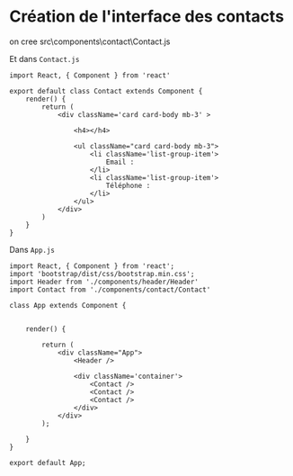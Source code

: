 # Création de l'interface des contacts


on cree src\components\contact\Contact.js

Et dans `Contact.js`

    import React, { Component } from 'react'

    export default class Contact extends Component {
        render() {
            return (
                <div className='card card-body mb-3' >
                
                    <h4></h4>

                    <ul className="card card-body mb-3">
                        <li className='list-group-item'>
                            Email : 
                        </li>
                        <li className='list-group-item'>
                            Téléphone : 
                        </li>
                    </ul>
                </div>
            )
        }
    }


Dans `App.js`

    import React, { Component } from 'react';
    import 'bootstrap/dist/css/bootstrap.min.css';
    import Header from './components/header/Header'
    import Contact from './components/contact/Contact'

    class App extends Component {


        render() {

            return (
                <div className="App">
                    <Header />

                    <div className='container'>
                        <Contact />
                        <Contact />
                        <Contact />
                    </div>
                </div>
            );
            
        }
    }

    export default App;